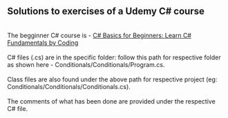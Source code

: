 ## Solutions to exercises of a Udemy C# course ## 
<br> The begginner C# course is - [C# Basics for Beginners: Learn C# Fundamentals by Coding](https://www.udemy.com/course/csharp-tutorial-for-beginners/learn/lecture/3684166?start=15#overview) </br>
<br> C# files (.cs) are in the specific folder: follow this path for respective folder as shown here - Conditionals/Conditionals/Program.cs. </br>
 <br> Class files are also found under the above path for respective project (eg: Conditionals/Conditionals/Conditionals.cs). </br>
 <br> The comments of what has been done are provided under the respective C# file. </br>
